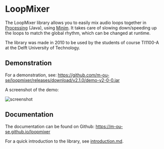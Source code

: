 # LoopMixer

The LoopMixer library allows you to easily mix audio loops together in
[Processing](http://processing.org/) (Java),
using [Minim](http://code.compartmental.net/tools/minim/).
It takes care of slowing down/speeding up the loops to match the global rhythm,
which can be changed at runtime.

The library was made in 2010 to be used by the students of course TI1100-A
at the Delft University of Technology.

## Demonstration

For a demonstration, see: https://github.com/m-ou-se/loopmixer/releases/download/v2.1.0/demo-v2-0-0.jar

A screenshot of the demo:

  ![screenshot](https://m-ou-se.github.io/loopmixer/loopmixer-demo.png)

## Documentation

The documentation can be found on Github: https://m-ou-se.github.io/loopmixer

For a quick introduction to the library, see [introduction.md](introduction.md).
